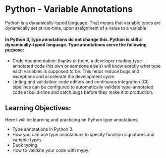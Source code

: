 # Python - Variable Annotations

Python is a dynamically-typed language. That means that variable types are dynamically set at run-time, upon assignment of a value to a variable.

#### In Python 3, type annotations do not change this. Python is still a dynamically-typed language. Type annotations serve the following purpose:

<ul>
<li>
Code documentation: thanks to them, a developer reading type-annotated code (his own or someone else’s) will know exactly what type each variables is supposed to be. This helps reduce bugs and exceptions and accelerate the development cycle.
</li>
<li>
Linting and validation: code editors and continuous integration (CI) pipelines can be configured to automatically validate type-annotated code at build-time and catch bugs before they make it to production.
</li>
</ul>

## Learning Objectives:

Here I will be learning and practicing on Python type annotations.

<ul>
<li>Type annotations in Python 3.</li>
<li>How you can use type annotations to specify function signatures and variable types.</li>
<li>Duck typing.</li>
<li>How to validate your code with mypy.</li>
</ul>
